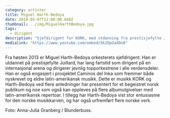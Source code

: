```yaml
---
category: artister
title: Miguel Harth-Bedoya
date: 2018-05-07T12:00:00.048Z
thumbnail: ../img/MiguelHarthBedoya.jpg
tags:
  - dirigent
description: "Sjefdirigent for KORK, med utdanning fra prestisjefylte Julliard og med lang fartstid som dirigent på en internasjonal arena."
medialink: "https://www.youtube.com/embed/bk2OpUaXDo8"
---
```

Fra høsten 2013 er Miguel Harth-Bedoya orkesterets sjefdirigent. Han er utdannet på prestisjefylte Juillard, har lang fartstid som dirigent på en internasjonal arena og dirigerer jevnlig topporkestrene i alle verdensdeler. Han er også engasjert i prosjektet Caminos del Inka som fremmer både nyskrevet og eldre latin-amerikansk musikk. Dette er musikk KORK og Harth-Bedoya ved flere anledninger har presentert for et begeistret norsk publikum og noe som også kan oppleves på flere albumutgivelser med latin-amerikansk repertoar. I tillegg har Harth-Bedoya vist stor entusiasme for den norske musikkarven, og har også urfremført flere norske verk.

Foto: Anna-Julia Granberg / Blunderbuss.
